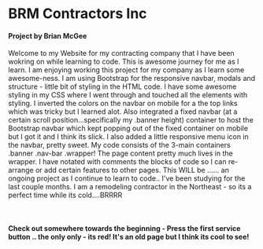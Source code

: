 <h1>BRM Contractors Inc</h1>
<h4>Project by Brian McGee</h4>
<p>Welcome to my Website for my contracting company that I have been wokring on while learning to code. This is awesome journey for me as I learn. I am enjoying working this project for my company as I learn some awesome-ness. I am using Bootstrap for the responsive navbar, modals and structure - little bit of styling in the HTML code. I have some awesome styling in my CSS where I went through and touched all the elements with styling. I inverted the colors on the navbar on mobile for a the top links which was tricky but I learned alot. Also integrated a fixed navbar (at a certain scroll position...specifically my .banner height) container to host the Bootstrap navbar which kept popping out of the fixed container on mobile but I got it and I think its slick. I also added a little responsive menu icon in the navbar, pretty sweet. My code consists of the 3-main containers .banner .nav-bar .wrapper! The page content pretty much lives in the wrapper. I have notated with comments the blocks of code so I can re-arrange or add certain features to other pages.  This WILL be ...... an ongoing project as I continue to learn to code.. I've been studying for the last couple months. I am a remodeling contractor in the Northeast - so its a perfect time while its cold....BRRRR</p>
<br>
<h4>Check out somewhere towards the beginning  - Press the first service button .. the only only - its red! It's an old page but I think its cool to see!</h4>
